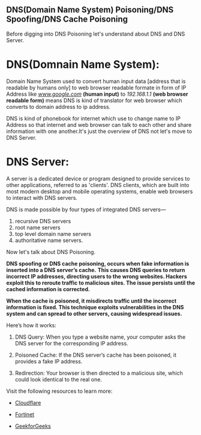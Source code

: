 ## DNS(Domain Name System) Poisoning/DNS Spoofing/DNS Cache Poisoning
Before digging into DNS Poisoning let's understand about DNS and DNS Server.
# DNS(Domnain Name System):
Domain Name System used to convert human input data [address that is readable by humans only] to web browser readable formate in form of IP Address like _www.google.com_ **(human input)** to _192.168.1.1_ **(web browser readable form)** means DNS is kind of translator for web browser which converts to domain address to ip address.

DNS is kind of phonebook for internet which use to change name to IP Address so that internet and web browser can talk to each other and share information with one another.It's just the overview of DNS not let's move to DNS Server.

# DNS Server:
A server is a dedicated device or program designed to provide services to other applications, referred to as 'clients'. DNS clients, which are built into most modern desktop and mobile operating systems, enable web browsers to interact with DNS servers.

DNS is made possible by four types of integrated DNS servers—
1. recursive DNS servers
2. root name servers
3. top level domain name servers
4. authoritative name servers.

Now let's talk about DNS Poisoning.


**DNS spoofing or DNS cache poisoning, occurs when fake information is inserted into a DNS server’s cache.**
**This causes DNS queries to return incorrect IP addresses, directing users to the wrong websites. Hackers exploit this to reroute traffic to malicious sites. The issue persists until the cached information is corrected.**


**When the cache is poisoned, it misdirects traffic until the incorrect information is fixed. This technique exploits vulnerabilities in the DNS system and can spread to other servers, causing widespread issues.**


Here’s how it works:


1. DNS Query: When you type a website name, your computer asks the DNS server for the corresponding IP address.

2. Poisoned Cache: If the DNS server’s cache has been poisoned, it provides a fake IP address.

3. Redirection: Your browser is then directed to a malicious site, which could look identical to the real one.


Visit the following resources to learn more:

- [Cloudflare](https://www.cloudflare.com/learning/dns/dns-cache-poisoning/)
* [Fortinet](https://www.fortinet.com/resources/cyberglossary/dns-poisoning)
  
* [GeekforGeeks](https://www.geeksforgeeks.org/dns-spoofing-or-dns-cache-poisoning/)
